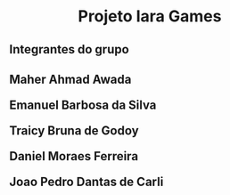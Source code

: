 <h1 align="center">Projeto Iara Games</h1>

<h2>Integrantes do grupo<h2>
<p>Maher Ahmad Awada</p>
<p>Emanuel Barbosa da Silva</p>
<p>Traicy Bruna de Godoy</p>
<p>Daniel Moraes Ferreira</p>
<p>Joao Pedro Dantas de Carli</p>

